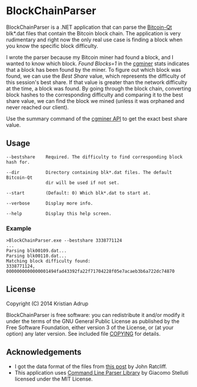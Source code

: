 ﻿# BlockChainParser

BlockChainParser is a .NET application that can parse the [Bitcoin-Qt][0] blk*.dat files that contain the Bitcoin block chain. The application is very rudimentary and right now the only real use case is finding a block when you know the specific block difficulty.

I wrote the parser because my Bitcoin miner had found a block, and I wanted to know which block. *Found Blocks=1* in the [cgminer][1] stats indicates that a block has been found by the miner. To figure out which block was found, we can use the *Best Share* value, which represents the difficulty of this session's best share. If that value is greater than the network difficulty at the time, a block was found. By going through the block chain, converting block hashes to the corresponding difficulty and comparing it to the best share value, we can find the block we mined (unless it was orphaned and never reached our client).

Use the summary command of the [cgminer API][2] to get the exact best share value.

[0]: https://bitcoin.org/en/download
[1]: https://github.com/ckolivas/cgminer
[2]: https://github.com/ckolivas/cgminer/blob/master/API-README

## Usage

```
--bestshare    Required. The difficulty to find corresponding block hash for.

--dir          Directory containing blk*.dat files. The default Bitcoin-Qt
               dir will be used if not set.

--start        (Default: 0) Which blk*.dat to start at.

--verbose      Display more info.

--help         Display this help screen.
```

### Example

```
>BlockChainParser.exe --bestshare 3338771124
...
Parsing blk00109.dat...
Parsing blk00110.dat...
Matching block difficulty found:
3338771124, 0000000000000001494fad43392fa22f71704228f05e7acaeb3b6a722dc74870
```

## License

Copyright (C) 2014 Kristian Adrup

BlockChainParser is free software: you can redistribute it and/or modify it under the terms of the GNU General Public License as published by the Free Software Foundation, either version 3 of the License, or (at your option) any later version. See included file [COPYING][1] for details.

[3]: https://github.com/kria/BlockChainParser/blob/master/COPYING

## Acknowledgements

* I got the data format of the files from [this post][2] by John Ratcliff.
* This application uses [Command Line Parser Library][3] by Giacomo Stelluti licensed under the MIT License.

[4]: http://codesuppository.blogspot.se/2014/01/how-to-parse-bitcoin-blockchain.html
[5]: https://github.com/gsscoder/commandline


